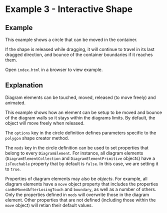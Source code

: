 # Example 3 - Interactive Shape

## Example
This example shows a circle that can be moved in the container.

If the shape is released while dragging, it will continue to travel in its last dragged direction, and bounce of the container boundaries if it reaches them.

Open `index.html` in a browser to view example.

## Explanation
Diagram elements can be touched, moved, released (to move freely) and animated.

This example shows how an element can be setup to be moved and bounce of the diagram walls so it stays within the diagrams limits. By default, the object will move freely when released.


The `options` key in the circle definition defines parameters specific to the `polygon` shape creator method.

The `mods` key in the circle definition can be used to set properties that belong to every `DiagramElement`. For instance, all diagram elements (`DiagramElementCollection` and `DiagramElementPrimitive` objects) have a `isTouchable` property that by default is `false`. In this case, we are setting it to `true`.

Properties of diagram elements may also be *objects*. For example, all diagram elements have a `move` object property that includes the properties `canBeMovedAfterLosingTouch` and `boundary`, as well as a number of others. Only the properties defined in `mods` will overwrite those in the diagram element. Other properties that are not defined (including those within the `move` object) will retian their default values.
